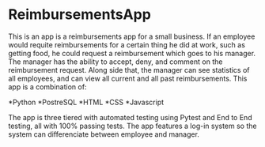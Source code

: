 # ReimbursementsApp
This is an app is a reimbursements app for a small business.  If an employee would requite reimbursements for a certain thing he did at work, such as getting food, he could request a reimbursement which goes to his manager.  The manager has the ability to accept, deny, and comment on the reimbursement request.  Along side that, the manager can see statistics of all employees, and can view all current and all past reimbursements.  This app is a combination of: 

  *Python 
  *PostreSQL 
  *HTML 
  *CSS
  *Javascript
  
  The app is three tiered with automated testing using Pytest and End to End testing, all with 100% passing tests.  The app features a log-in system so the system can differenciate between employee and manager.  

